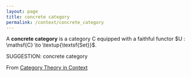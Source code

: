 ```yaml
---
layout: page
title: concrete category
permalink: /context/concrete_category
---
```

 A **concrete category** is a category $\mathsf{C}$ equipped with a faithful functor $U : \mathsf{C} \to \textup{\textsf{Set}}$.


SUGGESTION: concrete category

From [Category Theory in Context](https://mathgloss.github.io/MathGloss/context.html)
